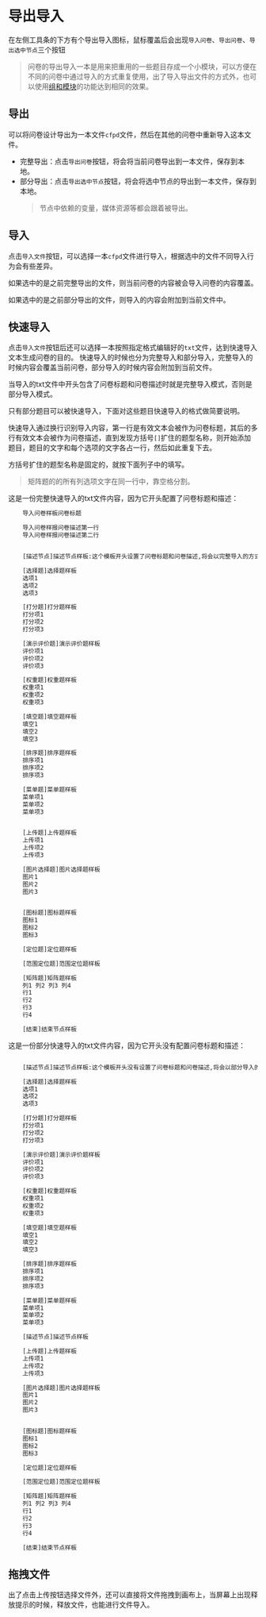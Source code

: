 # 导出导入

在左侧工具条的下方有个导出导入图标，鼠标覆盖后会出现`导入问卷`、`导出问卷`、`导出选中节点`三个按钮

> 问卷的导出导入一本是用来把重用的一些题目存成一个小模块，可以方便在不同的问卷中通过导入的方式重复使用，出了导入导出文件的方式外，也可以使用[组和模块](../groups/concept.md)的功能达到相同的效果。

## 导出
可以将问卷设计导出为一本文件`cfpd`文件，然后在其他的问卷中重新导入这本文件。
+ 完整导出：点击`导出问卷`按钮，将会将当前问卷导出到一本文件，保存到本地。
+ 部分导出：点击`导出选中节点`按钮，将会将选中节点的导出到一本文件，保存到本地。
    > 节点中依赖的变量，媒体资源等都会跟着被导出。


## 导入
点击`导入文件`按钮，可以选择一本`cfpd`文件进行导入，根据选中的文件不同导入行为会有些差异。

如果选中的是之前完整导出的文件，则当前问卷的内容被会导入问卷的内容覆盖。

如果选中的是之前部分导出的文件，则导入的内容会附加到当前文件中。

## 快速导入
点击`导入文件`按钮后还可以选择一本按照指定格式编辑好的`txt`文件，达到快速导入文本生成问卷的目的。
快速导入的时候也分为完整导入和部分导入，完整导入的时候内容会覆盖当前问卷，部分导入的时候内容会附加到当前文件。

当导入的txt文件中开头包含了问卷标题和问卷描述时就是完整导入模式，否则是部分导入模式。

只有部分题目可以被快速导入，下面对这些题目快速导入的格式做简要说明。

快速导入通过换行识别导入内容，第一行是有效文本会被作为问卷标题，其后的多行有效文本会被作为问卷描述，直到发现方括号`[]`扩住的题型名称，则开始添加题目，题目的文字和每个选项的文字各占一行，然后如此重复下去。

方括号扩住的题型名称是固定的，就按下面列子中的填写。

> 矩阵题的的所有列选项文字在同一行中，靠空格分割。

这是一份完整快速导入的txt文件内容，因为它开头配置了问卷标题和描述：

```txt
    导入问卷样板问卷标题

    导入问卷样报问卷描述第一行
    导入问卷样报问卷描述第二行


    [描述节点]描述节点样板:这个模板开头设置了问卷标题和问卷描述,将会以完整导入的方式导入,即原问卷中的内容会被移除,导入部分成为新的问卷内容.

    [选择题]选择题样板
    选项1
    选项2
    选项3

    [打分题]打分题样板
    打分项1
    打分项2
    打分项3

    [演示评价题]演示评价题样板
    评价项1
    评价项2
    评价项3

    [权重题]权重题样板
    权重项1
    权重项2
    权重项3

    [填空题]填空题样板
    填空1
    填空2
    填空3

    [排序题]排序题样板
    排序项1
    排序项2
    排序项3

    [菜单题]菜单题样板
    菜单项1
    菜单项2
    菜单项3


    [上传题]上传题样板
    上传项1
    上传项2
    上传项3

    [图片选择题]图片选择题样板
    图片1
    图片2
    图片3


    [图标题]图标题样板
    图标1
    图标2
    图标3

    [定位题]定位题样板

    [范围定位题]范围定位题样板

    [矩阵题]矩阵题样板
    列1 列2 列3 列4
    行1
    行2
    行3
    行4

    [结束]结束节点样板

```

这是一份部分快速导入的txt文件内容，因为它开头没有配置问卷标题和描述：

```txt

    [描述节点]描述节点样板:这个模板开头没有设置了问卷标题和问卷描述,将会以部分导入的方式导入,即原问卷中的内容会被保留,导入的节点会作为添加的内容.

    [选择题]选择题样板
    选项1
    选项2
    选项3

    [打分题]打分题样板
    打分项1
    打分项2
    打分项3

    [演示评价题]演示评价题样板
    评价项1
    评价项2
    评价项3

    [权重题]权重题样板
    权重项1
    权重项2
    权重项3

    [填空题]填空题样板
    填空1
    填空2
    填空3

    [排序题]排序题样板
    排序项1
    排序项2
    排序项3

    [菜单题]菜单题样板
    菜单项1
    菜单项2
    菜单项3

    [描述节点]描述节点样板

    [上传题]上传题样板
    上传项1
    上传项2
    上传项3

    [图片选择题]图片选择题样板
    图片1
    图片2
    图片3


    [图标题]图标题样板
    图标1
    图标2
    图标3

    [定位题]定位题样板

    [范围定位题]范围定位题样板

    [矩阵题]矩阵题样板
    列1 列2 列3 列4
    行1
    行2
    行3
    行4

    [结束]结束节点样板


```


## 拖拽文件

出了点击上传按钮选择文件外，还可以直接将文件拖拽到画布上，当屏幕上出现释放提示的时候，释放文件，也能进行文件导入。
